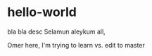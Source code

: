 # hello-world
bla bla desc
Selamun aleykum all,

Omer here, I'm trying to learn vs.
edit to master

